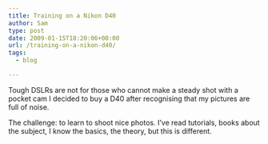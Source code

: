 ```yaml
---
title: Training on a Nikon D40
author: Sam
type: post
date: 2009-01-15T18:20:06+00:00
url: /training-on-a-nikon-d40/
tags:
  - blog

---
```

Tough DSLRs are not for those who cannot make a steady shot with a pocket cam I decided to buy a D40 after recognising that my pictures are full of noise.

The challenge: to learn to shoot nice photos. I&#8217;ve read tutorials, books about the subject, I know the basics, the theory, but this is different.

